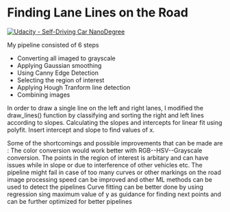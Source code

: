 # **Finding Lane Lines on the Road** 
[![Udacity - Self-Driving Car NanoDegree](https://s3.amazonaws.com/udacity-sdc/github/shield-carnd.svg)](http://www.udacity.com/drive)

My pipeline consisted of 6 steps 

- Converting all imaged to grayscale 
- Applying Gaussian smoothing
- Using Canny Edge Detection
- Selecting the region of interest
- Applying Hough Tranform line detection
- Combining images


In order to draw a single line on the left and right lanes, I modified the draw_lines() function by classifying and sorting the right and left lines according to slopes. Calculating the slopes and intercepts for linear fit using polyfit. Insert intercept and slope to find values of x.

Some of the shortcomings and possible improvements that can be made are :
The color conversion would work better with RGB--HSV--Grayscale conversion.
The points in the region of interest is arbitary and can have issues while in slope or due to interference of other vehicles etc.
The pipeline might fail in case of too many curves or other markings on the road
image processing speed can be improved and other ML methods can be used to detect the pipelines
Curve fitting can be better done by using regression sing maximum value of y as guidance for finding next points and can be further optimized for better pipelines



